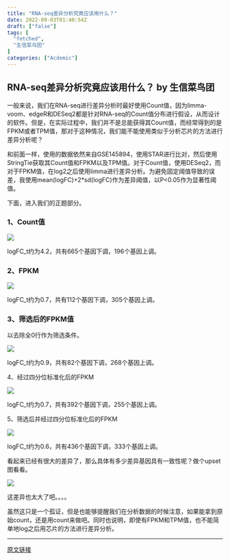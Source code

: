 ```yaml
---
title: "RNA-seq差异分析究竟应该用什么？"
date: 2022-09-03T01:40:54Z
draft: ["false"]
tags: [
  "fetched",
  "生信菜鸟团"
]
categories: ["Acdemic"]
---
```

RNA-seq差异分析究竟应该用什么？ by 生信菜鸟团
------
<div><p><span>一般来说，我们在RNA-seq进行差异分析时最好使用Count值，因为limma-voom、edgeR和DESeq2都是针对RNA-seq的Count值分布进行假设，从而设计的软件。但是，在实际过程中，我们并不是总能获得其Count值，而经常得到的是FPKM或者TPM值，那对于这种情况，我们能不能使用类似于分析芯片的方法进行差异分析呢？</span></p><p><span>和前面一样，使用的数据依然来自GSE145894，使用STAR进行比对，然后使用StringTie获取其Count值和FPKM以及TPM值。对于Count值，使用DESeq2，而对于FPKM值，在log2之后使用limma进行差异分析。为避免固定阈值导致的误差，我使用mean(logFC)+2*sd(logFC)作为差异阈值，以P&lt;0.05作为显著性阈值。</span></p><p><span>下面，进入我们的正题部分。</span></p><h3><span>1、Count值</span></h3><p><img data-galleryid="" data-ratio="0.7698541329011345" data-s="300,640" data-src="https://mmbiz.qpic.cn/mmbiz_png/iaRJcrq2Los8jBtgmSfnX0rxwzmeZRlULZca27zTt1R1bv10pICE14AicT9WbS674l14NwJJNfL3btx5hwiaVJ2Tg/640?wx_fmt=png" data-type="png" data-w="617" src="https://mmbiz.qpic.cn/mmbiz_png/iaRJcrq2Los8jBtgmSfnX0rxwzmeZRlULZca27zTt1R1bv10pICE14AicT9WbS674l14NwJJNfL3btx5hwiaVJ2Tg/640?wx_fmt=png"></p><p>logFC_t约为4.2，共有665个基因下调，196个基因上调。<span> </span></p><p><span></span></p><h3><span>2、FPKM</span></h3><p><img data-galleryid="" data-ratio="0.7686084142394822" data-s="300,640" data-src="https://mmbiz.qpic.cn/mmbiz_png/iaRJcrq2Los8jBtgmSfnX0rxwzmeZRlULhv7wHdu75Gx1AY7fN435poSbiaDVR3Houmic0uibkSzzc6y9v08pXIaQQ/640?wx_fmt=png" data-type="png" data-w="618" src="https://mmbiz.qpic.cn/mmbiz_png/iaRJcrq2Los8jBtgmSfnX0rxwzmeZRlULhv7wHdu75Gx1AY7fN435poSbiaDVR3Houmic0uibkSzzc6y9v08pXIaQQ/640?wx_fmt=png"></p><p><span></span>logFC_t约为0.7，共有112个基因下调，305个基因上调。<span> </span><br></p><h3><span>3、筛选后的FPKM值</span></h3><p><span>以去除全0行作为筛选条件。</span></p><p><img data-galleryid="" data-ratio="0.7648953301127214" data-s="300,640" data-src="https://mmbiz.qpic.cn/mmbiz_png/iaRJcrq2Los8jBtgmSfnX0rxwzmeZRlULeSJAqzRTfGvc7zg95OduMNd7S04fhjPUNibt9eibQ0uPC8JILo04RghA/640?wx_fmt=png" data-type="png" data-w="621" src="https://mmbiz.qpic.cn/mmbiz_png/iaRJcrq2Los8jBtgmSfnX0rxwzmeZRlULeSJAqzRTfGvc7zg95OduMNd7S04fhjPUNibt9eibQ0uPC8JILo04RghA/640?wx_fmt=png"></p><p>logFC_t约为0.9，共有82个基因下调，268个基因上调。<br></p><p><span>4、经过四分位标准化后的FPKM</span></p><p><img data-galleryid="" data-ratio="0.7677419354838709" data-s="300,640" data-src="https://mmbiz.qpic.cn/mmbiz_png/iaRJcrq2Los8jBtgmSfnX0rxwzmeZRlULUoicTYrHFe5oAZq9A3szsfappL7O2On4JZu53curP7Fib5TbiatdQOWsQ/640?wx_fmt=png" data-type="png" data-w="620" src="https://mmbiz.qpic.cn/mmbiz_png/iaRJcrq2Los8jBtgmSfnX0rxwzmeZRlULUoicTYrHFe5oAZq9A3szsfappL7O2On4JZu53curP7Fib5TbiatdQOWsQ/640?wx_fmt=png"></p><p>logFC_t约为0.7，共有392个基因下调，255个基因上调。</p><p>5、<span>筛选后并经过</span><span>四分位标准化后的</span><span>FPKM</span></p><p><img data-galleryid="" data-ratio="0.7641357027463651" data-s="300,640" data-src="https://mmbiz.qpic.cn/mmbiz_png/iaRJcrq2Los8jBtgmSfnX0rxwzmeZRlULgVvAZkSkqicdO0IywZHZMQD4elztianbw0kcYzCiaqz4P36pxYqmlOw8g/640?wx_fmt=png" data-type="png" data-w="619" src="https://mmbiz.qpic.cn/mmbiz_png/iaRJcrq2Los8jBtgmSfnX0rxwzmeZRlULgVvAZkSkqicdO0IywZHZMQD4elztianbw0kcYzCiaqz4P36pxYqmlOw8g/640?wx_fmt=png"></p><p>logFC_t约为0.6，共有436个基因下调，333个基因上调。</p><p>看起来已经有很大的差异了，那么具体有多少差异基因具有一致性呢？做个upset图看看。</p><p><img data-galleryid="" data-ratio="0.7917261055634808" data-s="300,640" data-src="https://mmbiz.qpic.cn/mmbiz_png/iaRJcrq2Los8jBtgmSfnX0rxwzmeZRlULLCL5hRvv9M4nKYZbTDEbzcG4Sy0XXcrkRr9ibhfowIarGHtaqZtsBDA/640?wx_fmt=png" data-type="png" data-w="701" src="https://mmbiz.qpic.cn/mmbiz_png/iaRJcrq2Los8jBtgmSfnX0rxwzmeZRlULLCL5hRvv9M4nKYZbTDEbzcG4Sy0XXcrkRr9ibhfowIarGHtaqZtsBDA/640?wx_fmt=png"></p><p>这差异也太大了吧。。。。<br></p><p>虽然这只是一个孤证，但是也能够提醒我们在分析数据的时候注意，如果能拿到原始count，还是用count来做吧。同时也说明，即使有FPKM和TPM值，也不能简单地log之后用芯片的方法进行差异分析。<br></p></div>  
<hr>
<a href="https://mp.weixin.qq.com/s/DSgGMI_QUV0wquw9gAkTwA",target="_blank" rel="noopener noreferrer">原文链接</a>
